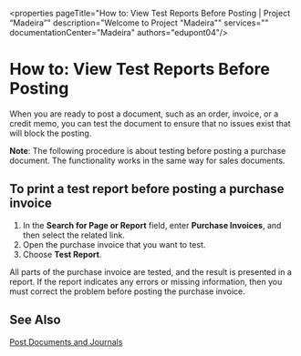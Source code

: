 <properties
	pageTitle="How to: View Test Reports Before Posting | Project “Madeira”"
        description="Welcome to Project "Madeira"" 
        services="" 
        documentationCenter="Madeira"
        authors="edupont04"/>
    
# How to: View Test Reports Before Posting
When you are ready to post a document, such as an order, invoice, or a credit memo, you can test the document to ensure that no issues exist that will block the posting.

**Note**: The following procedure is about testing before posting a purchase document. The functionality works in the same way for sales documents.

## To print a test report before posting a purchase invoice
1. In the **Search for Page or Report** field, enter **Purchase Invoices**, and then select the related link.
2. Open the purchase invoice that you want to test.
3. Choose **Test Report**.  

All parts of the purchase invoice are tested, and the result is presented in a report. If the report indicates any errors or missing information, then you must correct the problem before posting the purchase invoice.

## See Also
[Post Documents and Journals](ui-post-documents-journals.md)
